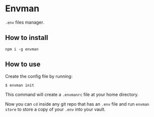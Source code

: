 # Envman

`.env` files manager.

## How to install

`npm i -g envman`

## How to use

Create the config file by running:

```
$ envman init
```

This command will create a `.envmanrc` file at your home directory.

Now you can `cd` inside any git repo that has an `.env` file and run 
`envman store` to store a copy of your `.env` into your vault.
